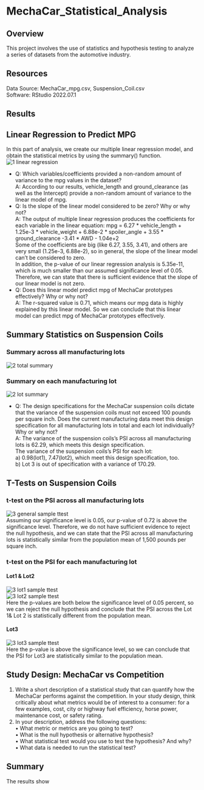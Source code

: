 # MechaCar_Statistical_Analysis
## Overview
This project involves the use of statistics and hypothesis testing to analyze a series of datasets from the automotive industry.

## Resources
Data Source: MechaCar_mpg.csv, Suspension_Coil.csv<br/>
Software: RStudio 2022.07.1

## Results
## Linear Regression to Predict MPG
In this part of analysis, we create our multiple linear regression model, and obtain the statistical metrics by using the summary() function.
![1 linear regression](https://user-images.githubusercontent.com/107179765/190931804-fac11c7a-2294-4e26-b42f-5b0fe9414795.png)<br/>
- Q: Which variables/coefficients provided a non-random amount of variance to the mpg values in the dataset?<br/>
  A: According to our results, vehicle_length and ground_clearance (as well as the Intercept) provide a non-random amount of variance to the linear model of mpg.<br/>
- Q: Is the slope of the linear model considered to be zero? Why or why not?<br/>
  A: The output of multiple linear regression produces the coefficients for each variable in the linear equation: mpg = 6.27 * vehicle_length + 1.25e-3 * vehicle_weight + 6.88e-2 * spoiler_angle + 3.55 * ground_clearance -3.41 * AWD - 1.04e+2 <br/>
Some of the coefficients are big (like 6.27, 3.55, 3.41), and others are very small (1.25e-3, 6.88e-2), so in general, the slope of the linear model can’t be considered to zero.<br/>
In addition, the p-value of our linear regression analysis is 5.35e-11, which is much smaller than our assumed significance level of 0.05. Therefore, we can state that there is sufficient evidence that the slope of our linear model is not zero.<br/>
- Q: Does this linear model predict mpg of MechaCar prototypes effectively? Why or why not?<br/>
  A: The r-squared value is 0.71, which means our mpg data is highly explained by this linear model. So we can conclude that this linear model can predict mpg of MechaCar prototypes effectively.

## Summary Statistics on Suspension Coils
### Summary across all manufacturing lots
![2 total summary](https://user-images.githubusercontent.com/107179765/190931880-9b75ad68-214a-43b1-82a5-6a97512b93d1.png)<br/>
### Summary on each manufacturing lot
![2 lot summary](https://user-images.githubusercontent.com/107179765/190931881-5329978d-0c7e-4fbb-b864-c1b4d4b07911.png)
- Q: The design specifications for the MechaCar suspension coils dictate that the variance of the suspension coils must not exceed 100 pounds per square inch. Does the current manufacturing data meet this design specification for all manufacturing lots in total and each lot individually? Why or why not?<br/>
  A: The variance of the suspension coils’s PSI across all manufacturing lots is 62.29, which meets this design specification.<br/>
     The variance of the suspension coils’s PSI for each lot: <br/>
      a) 0.98(lot1), 7.47(lot2), which meet this design specification, too.<br/>
      b) Lot 3 is out of specification with a variance of 170.29.<br/>
      
## T-Tests on Suspension Coils
### t-test on the PSI across all manufacturing lots
![3 general sample ttest](https://user-images.githubusercontent.com/107179765/190931900-3ef60a83-3224-4171-8229-c052780cc997.png)<br/>
Assuming our significance level is 0.05, our p-value of 0.72 is above the significance level. Therefore, we do not have sufficient evidence to reject the null hypothesis, and we can state that the PSI across all manufacturing lots is statistically similar from the population mean of 1,500 pounds per square inch.
### t-test on the PSI for each manufacturing lot
#### Lot1 & Lot2
![3 lot1 sample ttest](https://user-images.githubusercontent.com/107179765/190931922-1051de51-607f-4340-823d-cc1e24aeff6e.png)<br/>
![3 lot2 sample ttest](https://user-images.githubusercontent.com/107179765/190931924-78454cd5-2efd-40f8-a85e-bacaa675c3ae.png)<br/>
Here the p-values are both below the significance level of 0.05 percent, so we can reject the null hypothesis and conclude that the PSI across the Lot 1& Lot 2 is statistically different from the population mean.<br/>
#### Lot3
![3 lot3 sample ttest](https://user-images.githubusercontent.com/107179765/190931942-fa535c54-bb5e-4f25-a5bc-4d88eb90fe0d.png)<br/>
Here the p-value is above the significance level, so we can conclude that the PSI for Lot3 are statistically similar to the population mean.

## Study Design: MechaCar vs Competition
1.	Write a short description of a statistical study that can quantify how the MechaCar performs against the competition. In your study design, think critically about what metrics would be of interest to a consumer: for a few examples, cost, city or highway fuel efficiency, horse power, maintenance cost, or safety rating.
2.	In your description, address the following questions:<br/>
•	What metric or metrics are you going to test?<br/>
•	What is the null hypothesis or alternative hypothesis?<br/>
•	What statistical test would you use to test the hypothesis? And why?<br/>
•	What data is needed to run the statistical test?

## Summary
The results show 
